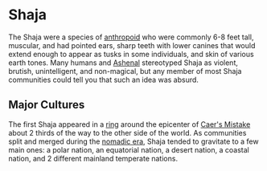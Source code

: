 # Shaja

The Shaja were a species of [anthropoid](introduction.md) who were commonly 6-8 feet tall, muscular, and had pointed ears, sharp teeth with lower canines that would extend enough to appear as tusks in some individuals, and skin of various earth tones. Many humans and [Ashenal](ashenal.md) stereotyped Shaja as violent, brutish, unintelligent, and non-magical, but any member of most Shaja communities could tell you that such an idea was absurd.

## Major Cultures

The first Shaja appeared in a [ring](../../anthropic-rings.md) around the epicenter of [Caer's Mistake](../../history/cataclysms/caers-mistake.md) about 2 thirds of the way to the other side of the world. As communities split and merged during the [nomadic era](../../history/eras/nomadic.md), Shaja tended to gravitate to a few main ones: a polar nation, an equatorial nation, a desert nation, a coastal nation, and 2 different mainland temperate nations.
